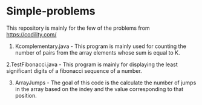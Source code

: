 # Simple-problems

This repository is mainly for the few of the problems from https://codility.com/

1. Kcomplementary.java - This program is mainly used for counting the number of pairs from the array elements whose sum is equal to K.

2.TestFibonacci.java - This program is mainly for displaying the least significant digits of a fibonacci sequence of a number.

3. ArrayJumps - The goal of this code is the calculate the number of jumps in the array based on the indey and the value corresponding to
that position.

